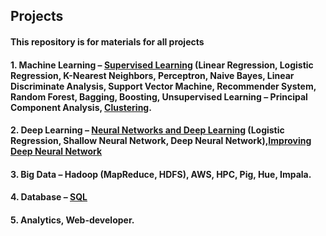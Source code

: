 ## Projects

#### This repository is for materials for all projects 
#### 1. Machine Learning – [Supervised Learning](https://github.com/rzhang0715/Projects/blob/master/Find_Donors_for_Charity/find_donors.ipynb) (Linear Regression, Logistic Regression, K-Nearest Neighbors, Perceptron, Naive Bayes, Linear Discriminate Analysis, Support Vector Machine, Recommender System, Random Forest, Bagging,  Boosting, Unsupervised Learning – Principal Component Analysis, [Clustering](https://github.com/rzhang0715/Projects/tree/master/Clustering_Algortihms).
#### 2. Deep Learning – [Neural Networks and Deep Learning](https://github.com/rzhang0715/Projects/tree/master/Neural_Networks/Neural_Networks_And_Deep_Learning) (Logistic Regression, Shallow Neural Network, Deep Neural Network),[Improving Deep Neural Network](https://github.com/rzhang0715/Projects/tree/master/Neural_Networks/Improving_Deep_Neural_Network)
#### 3. Big Data – Hadoop (MapReduce, HDFS), AWS, HPC, Pig, Hue, Impala. 
#### 4. Database – [SQL](https://github.com/rzhang0715/Data-Science/tree/master/Database-SQL) 
#### 5. Analytics, Web-developer.
